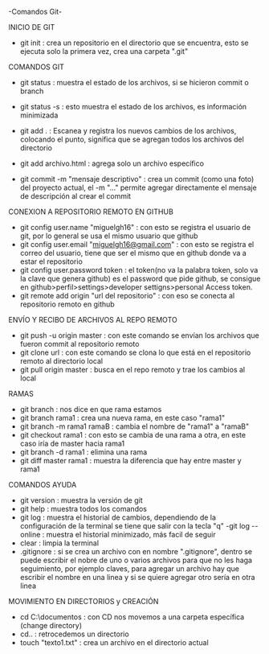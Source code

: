 -Comandos Git-

INICIO DE GIT
- git init : crea un repositorio en el directorio que se encuentra, esto se ejecuta solo la primera vez, crea una carpeta ".git"

COMANDOS GIT
- git status : muestra el estado de los archivos, si se hicieron commit o branch
- git status -s : esto muestra el estado de los archivos, es información minimizada

- git add . : Escanea y registra los nuevos cambios de los archivos, colocando el punto, significa que se agregan todos los archivos del directorio
- git add archivo.html : agrega solo un archivo específico

- git commit -m "mensaje descriptivo" : crea un commit (como una foto) del proyecto actual, el -m "..." permite agregar directamente el mensaje de descripción al crear el commit

CONEXION A REPOSITORIO REMOTO EN GITHUB
- git config user.name "miguelgh16" : con esto se registra el usuario de git, por lo general se usa el mismo usuario que github
- git config user.email "miguelgh16@gmail.com" : con esto se registra el correo del 
usuario, tiene que ser el mismo que en github donde va a estar el repositorio
- git config user.password token : el token(no va la palabra token, solo va la clave que genera github) es el password que pide github, se consigue en github>perfil>settings>developer settigns>personal Access token.
- git remote add origin "url del repositorio" : con eso se conecta al repositorio remoto en github

ENVÍO Y RECIBO DE ARCHIVOS AL REPO REMOTO
- git push -u origin master : con este comando se envían los archivos que fueron commit al repositorio remoto
- git clone url : con este comando se clona lo que está en el repositorio remoto al directorio local
- git pull origin master : busca en el repo remoto y trae los cambios al local

RAMAS
- git branch : nos dice en que rama estamos
- git branch rama1 : crea una nueva rama, en este caso "rama1"
- git branch -m rama1 ramaB : cambia el nombre de "rama1" a "ramaB"
- git checkout rama1 : con esto se cambia de una rama a otra, en este caso iría de master hacia rama1
- git branch -d rama1 : elimina una rama
- git diff master rama1 : muestra la diferencia que hay entre master y rama1

COMANDOS AYUDA
- git version : muestra la versión de git
- git help : muestra todos los comandos
- git log : muestra el historial de cambios, dependiendo de la configuración de la terminal se tiene que salir con la tecla "q"
-git log --online : muestra el historial minimizado, más facil de seguir
- clear : limpia la terminal
- .gitignore : si se crea un archivo con en nombre ".gitignore", dentro se puede escribir el nobre de uno o varios archivos para que no les haga seguimiento, por ejemplo claves, para agregar un archivo hay que escribir el nombre en una linea y si se quiere agregar otro sería en otra linea

MOVIMIENTO EN DIRECTORIOS y CREACIÓN
- cd C:\documentos : con CD nos movemos a una carpeta específica (change directory)
- cd.. : retrocedemos un directorio
- touch "texto1.txt" : crea un archivo en el directorio actual

